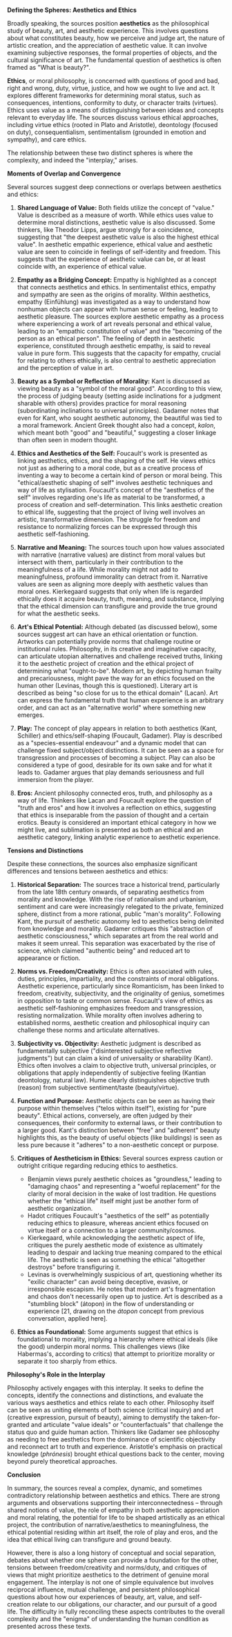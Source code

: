 **Defining the Spheres: Aesthetics and Ethics**

Broadly speaking, the sources position **aesthetics** as the philosophical study of beauty, art, and aesthetic experience. This involves questions about what constitutes beauty, how we perceive and judge art, the nature of artistic creation, and the appreciation of aesthetic value. It can involve examining subjective responses, the formal properties of objects, and the cultural significance of art. The fundamental question of aesthetics is often framed as "What is beauty?".

**Ethics**, or moral philosophy, is concerned with questions of good and bad, right and wrong, duty, virtue, justice, and how we ought to live and act. It explores different frameworks for determining moral status, such as consequences, intentions, conformity to duty, or character traits (virtues). Ethics uses value as a means of distinguishing between ideas and concepts relevant to everyday life. The sources discuss various ethical approaches, including virtue ethics (rooted in Plato and Aristotle), deontology (focused on duty), consequentialism, sentimentalism (grounded in emotion and sympathy), and care ethics.

The relationship between these two distinct spheres is where the complexity, and indeed the "interplay," arises.

**Moments of Overlap and Convergence**

Several sources suggest deep connections or overlaps between aesthetics and ethics:

1. **Shared Language of Value:** Both fields utilize the concept of "value." Value is described as a measure of worth. While ethics uses value to determine moral distinctions, aesthetic value is also discussed. Some thinkers, like Theodor Lipps, argue strongly for a coincidence, suggesting that "the deepest aesthetic value is also the highest ethical value". In aesthetic empathic experience, ethical value and aesthetic value are seen to coincide in feelings of self-identity and freedom. This suggests that the experience of aesthetic value can be, or at least coincide with, an experience of ethical value.
2. **Empathy as a Bridging Concept:** Empathy is highlighted as a concept that connects aesthetics and ethics. In sentimentalist ethics, empathy and sympathy are seen as the origins of morality. Within aesthetics, empathy (Einfühlung) was investigated as a way to understand how nonhuman objects can appear with human sense or feeling, leading to aesthetic pleasure. The sources explore aesthetic empathy as a process where experiencing a work of art reveals personal and ethical value, leading to an "empathic constitution of value" and the "becoming of the person as an ethical person". The feeling of depth in aesthetic experience, constituted through aesthetic empathy, is said to reveal value in pure form. This suggests that the capacity for empathy, crucial for relating to others ethically, is also central to aesthetic appreciation and the perception of value in art.
    
3. **Beauty as a Symbol or Reflection of Morality:** Kant is discussed as viewing beauty as a "symbol of the moral good". According to this view, the process of judging beauty (setting aside inclinations for a judgment sharable with others) provides practice for moral reasoning (subordinating inclinations to universal principles). Gadamer notes that even for Kant, who sought aesthetic autonomy, the beautiful was tied to a moral framework. Ancient Greek thought also had a concept, _kalon_, which meant both "good" and "beautiful," suggesting a closer linkage than often seen in modern thought.
    
4. **Ethics and Aesthetics of the Self:** Foucault's work is presented as linking aesthetics, ethics, and the shaping of the self. He views ethics not just as adhering to a moral code, but as a creative process of inventing a way to become a certain kind of person or moral being. This "ethical/aesthetic shaping of self" involves aesthetic techniques and way of life as stylisation. Foucault's concept of the "aesthetics of the self" involves regarding one's life as material to be transformed, a process of creation and self-determination. This links aesthetic creation to ethical life, suggesting that the project of living well involves an artistic, transformative dimension. The struggle for freedom and resistance to normalizing forces can be expressed through this aesthetic self-fashioning.

5. **Narrative and Meaning:** The sources touch upon how values associated with narrative (narrative values) are distinct from moral values but intersect with them, particularly in their contribution to the meaningfulness of a life. While morality might not add to meaningfulness, profound immorality can detract from it. Narrative values are seen as aligning more deeply with aesthetic values than moral ones. Kierkegaard suggests that only when life is regarded ethically does it acquire beauty, truth, meaning, and substance, implying that the ethical dimension can transfigure and provide the true ground for what the aesthetic seeks.

6. **Art's Ethical Potential:** Although debated (as discussed below), some sources suggest art can have an ethical orientation or function. Artworks can potentially provide norms that challenge routine or institutional rules. Philosophy, in its creative and imaginative capacity, can articulate utopian alternatives and challenge received truths, linking it to the aesthetic project of creation and the ethical project of determining what "ought-to-be". Modern art, by depicting human frailty and precariousness, might pave the way for an ethics focused on the human other (Levinas, though this is questioned). Literary art is described as being "so close for us to the ethical domain" (Lacan). Art can express the fundamental truth that human experience is an arbitrary order, and can act as an "alternative world" where something new emerges.
    
7. **Play:** The concept of play appears in relation to both aesthetics (Kant, Schiller) and ethics/self-shaping (Foucault, Gadamer). Play is described as a "species-essential endeavour" and a dynamic model that can challenge fixed subject/object distinctions. It can be seen as a space for transgression and processes of becoming a subject. Play can also be considered a type of good, desirable for its own sake and for what it leads to. Gadamer argues that play demands seriousness and full immersion from the player.

8. **Eros:** Ancient philosophy connected eros, truth, and philosophy as a way of life. Thinkers like Lacan and Foucault explore the question of "truth and eros" and how it involves a reflection on ethics, suggesting that ethics is inseparable from the passion of thought and a certain erotics. Beauty is considered an important ethical category in how we might live, and sublimation is presented as both an ethical and an aesthetic category, linking analytic experience to aesthetic experience.


**Tensions and Distinctions**

Despite these connections, the sources also emphasize significant differences and tensions between aesthetics and ethics:

1. **Historical Separation:** The sources trace a historical trend, particularly from the late 18th century onwards, of separating aesthetics from morality and knowledge. With the rise of rationalism and urbanism, sentiment and care were increasingly relegated to the private, feminized sphere, distinct from a more rational, public "man's morality". Following Kant, the pursuit of aesthetic autonomy led to aesthetics being delimited from knowledge and morality. Gadamer critiques this "abstraction of aesthetic consciousness," which separates art from the real world and makes it seem unreal. This separation was exacerbated by the rise of science, which claimed "authentic being" and reduced art to appearance or fiction.
    
2. **Norms vs. Freedom/Creativity:** Ethics is often associated with rules, duties, principles, impartiality, and the constraints of moral obligations. Aesthetic experience, particularly since Romanticism, has been linked to freedom, creativity, subjectivity, and the originality of genius, sometimes in opposition to taste or common sense. Foucault's view of ethics as aesthetic self-fashioning emphasizes freedom and transgression, resisting normalization. While morality often involves adhering to established norms, aesthetic creation and philosophical inquiry can challenge these norms and articulate alternatives.

3. **Subjectivity vs. Objectivity:** Aesthetic judgment is described as fundamentally subjective ("disinterested subjective reflective judgments") but can claim a kind of universality or sharability (Kant). Ethics often involves a claim to objective truth, universal principles, or obligations that apply independently of subjective feeling (Kantian deontology, natural law). Hume clearly distinguishes objective truth (reason) from subjective sentiment/taste (beauty/virtue).

4. **Function and Purpose:** Aesthetic objects can be seen as having their purpose within themselves ("telos within itself"), existing for "pure beauty". Ethical actions, conversely, are often judged by their consequences, their conformity to external laws, or their contribution to a larger good. Kant's distinction between "free" and "adherent" beauty highlights this, as the beauty of useful objects (like buildings) is seen as less pure because it "adheres" to a non-aesthetic concept or purpose.

5. **Critiques of Aestheticism in Ethics:** Several sources express caution or outright critique regarding reducing ethics to aesthetics.
    
    - Benjamin views purely aesthetic choices as "groundless," leading to "damaging chaos" and representing a "woeful replacement" for the clarity of moral decision in the wake of lost tradition. He questions whether the "ethical life" itself might just be another form of aesthetic organization.
    - Hadot critiques Foucault's "aesthetics of the self" as potentially reducing ethics to pleasure, whereas ancient ethics focused on virtue itself or a connection to a larger community/cosmos.
    - Kierkegaard, while acknowledging the aesthetic aspect of life, critiques the purely aesthetic mode of existence as ultimately leading to despair and lacking true meaning compared to the ethical life. The aesthetic is seen as something the ethical "altogether destroys" before transfiguring it.
    - Levinas is overwhelmingly suspicious of art, questioning whether its "exilic character" can avoid being deceptive, evasive, or irresponsible escapism. He notes that modern art's fragmentation and chaos don't necessarily open up to justice. Art is described as a "stumbling block" (átopon) in the flow of understanding or experience [21, drawing on the _átopon_ concept from previous conversation, applied here].
6. **Ethics as Foundational:** Some arguments suggest that ethics is foundational to morality, implying a hierarchy where ethical ideals (like the good) underpin moral norms. This challenges views (like Habermas's, according to critics) that attempt to prioritize morality or separate it too sharply from ethics.
    

**Philosophy's Role in the Interplay**

Philosophy actively engages with this interplay. It seeks to define the concepts, identify the connections and distinctions, and evaluate the various ways aesthetics and ethics relate to each other. Philosophy itself can be seen as uniting elements of both science (critical inquiry) and art (creative expression, pursuit of beauty), aiming to demystify the taken-for-granted and articulate "value ideals" or "counterfactuals" that challenge the status quo and guide human action. Thinkers like Gadamer see philosophy as needing to free aesthetics from the dominance of scientific objectivity and reconnect art to truth and experience. Aristotle's emphasis on practical knowledge (_phrónesis_) brought ethical questions back to the center, moving beyond purely theoretical approaches.

**Conclusion**

In summary, the sources reveal a complex, dynamic, and sometimes contradictory relationship between aesthetics and ethics. There are strong arguments and observations supporting their interconnectedness – through shared notions of value, the role of empathy in both aesthetic appreciation and moral relating, the potential for life to be shaped artistically as an ethical project, the contribution of narrative/aesthetics to meaningfulness, the ethical potential residing within art itself, the role of play and eros, and the idea that ethical living can transfigure and ground beauty.

However, there is also a long history of conceptual and social separation, debates about whether one sphere can provide a foundation for the other, tensions between freedom/creativity and norms/duty, and critiques of views that might prioritize aesthetics to the detriment of genuine moral engagement. The interplay is not one of simple equivalence but involves reciprocal influence, mutual challenge, and persistent philosophical questions about how our experiences of beauty, art, value, and self-creation relate to our obligations, our character, and our pursuit of a good life. The difficulty in fully reconciling these aspects contributes to the overall complexity and the "enigma" of understanding the human condition as presented across these texts.